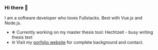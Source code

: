 ### Hi there 👋

I am a software developer who loves Fullstacks. Best with Vue.js and Node.js.

- ❄ Currently working on my master thesis tool: Hechtzeit - busy writing thesis text
- 🌐 Visit my [porfolio website](https://haensse.dev) for complete background and contact.

